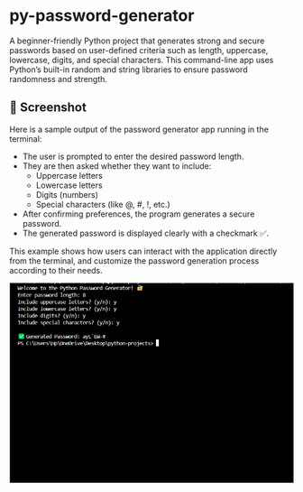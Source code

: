 # py-password-generator
A beginner-friendly Python project that generates strong and secure passwords based on user-defined criteria such as length, uppercase, lowercase, digits, and special characters. This command-line app uses Python’s built-in random and string libraries to ensure password randomness and strength.

## 📸 Screenshot

Here is a sample output of the password generator app running in the terminal:

- The user is prompted to enter the desired password length.
- They are then asked whether they want to include:
  - Uppercase letters
  - Lowercase letters
  - Digits (numbers)
  - Special characters (like @, #, !, etc.)
- After confirming preferences, the program generates a secure password.
- The generated password is displayed clearly with a checkmark ✅.

This example shows how users can interact with the application directly from the terminal, and customize the password generation process according to their needs.

![Py-Password Generator Screenshot](screenshot.png)
